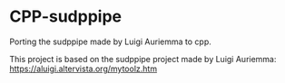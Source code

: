# CPP-sudppipe
Porting the sudppipe made by Luigi Auriemma to cpp.

This project is based on the sudppipe project made by Luigi Auriemma: https://aluigi.altervista.org/mytoolz.htm
